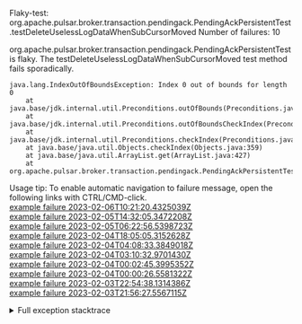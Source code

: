         
Flaky-test: org.apache.pulsar.broker.transaction.pendingack.PendingAckPersistentTest.testDeleteUselessLogDataWhenSubCursorMoved
Number of failures: 10

org.apache.pulsar.broker.transaction.pendingack.PendingAckPersistentTest is flaky. The testDeleteUselessLogDataWhenSubCursorMoved test method fails sporadically.

```
java.lang.IndexOutOfBoundsException: Index 0 out of bounds for length 0
	at java.base/jdk.internal.util.Preconditions.outOfBounds(Preconditions.java:64)
	at java.base/jdk.internal.util.Preconditions.outOfBoundsCheckIndex(Preconditions.java:70)
	at java.base/jdk.internal.util.Preconditions.checkIndex(Preconditions.java:266)
	at java.base/java.util.Objects.checkIndex(Objects.java:359)
	at java.base/java.util.ArrayList.get(ArrayList.java:427)
	at org.apache.pulsar.broker.transaction.pendingack.PendingAckPersistentTest.testDeleteUselessLogDataWhenSubCursorMoved(PendingAckPersistentTest.java:449)
```

Usage tip: To enable automatic navigation to failure message, open the following links with CTRL/CMD-click.  
[example failure 2023-02-06T10:21:20.4325039Z](https://github.com/apache/pulsar/actions/runs/4095494413/jobs/7075545639#step:9:927)  
[example failure 2023-02-05T14:32:05.3472208Z](https://github.com/apache/pulsar/actions/runs/4097007619/jobs/7065068697#step:9:927)  
[example failure 2023-02-05T06:22:56.5398723Z](https://github.com/apache/pulsar/actions/runs/4095273346/jobs/7062085428#step:9:927)  
[example failure 2023-02-04T18:05:05.3152628Z](https://github.com/apache/pulsar/actions/runs/4092732000/jobs/7057666446#step:9:946)  
[example failure 2023-02-04T04:08:33.3849018Z](https://github.com/apache/pulsar/actions/runs/4076016338/jobs/7052833156#step:9:948)  
[example failure 2023-02-04T03:10:32.9701430Z](https://github.com/apache/pulsar/actions/runs/4089625311/jobs/7052464856#step:9:948)  
[example failure 2023-02-04T00:02:45.3995352Z](https://github.com/apache/pulsar/actions/runs/4088820724/jobs/7050875412#step:9:948)  
[example failure 2023-02-04T00:00:26.5581322Z](https://github.com/apache/pulsar/actions/runs/4088804123/jobs/7050842767#step:9:946)  
[example failure 2023-02-03T22:54:38.1314386Z](https://github.com/apache/pulsar/actions/runs/4088378500/jobs/7050160241#step:9:929)  
[example failure 2023-02-03T21:56:27.5567115Z](https://github.com/apache/pulsar/actions/runs/4088105888/jobs/7049403463#step:9:929)  


<details>
<summary>Full exception stacktrace</summary>
<code><pre>
java.lang.IndexOutOfBoundsException: Index 0 out of bounds for length 0
	at java.base/jdk.internal.util.Preconditions.outOfBounds(Preconditions.java:64)
	at java.base/jdk.internal.util.Preconditions.outOfBoundsCheckIndex(Preconditions.java:70)
	at java.base/jdk.internal.util.Preconditions.checkIndex(Preconditions.java:266)
	at java.base/java.util.Objects.checkIndex(Objects.java:359)
	at java.base/java.util.ArrayList.get(ArrayList.java:427)
	at org.apache.pulsar.broker.transaction.pendingack.PendingAckPersistentTest.testDeleteUselessLogDataWhenSubCursorMoved(PendingAckPersistentTest.java:449)
	at java.base/jdk.internal.reflect.NativeMethodAccessorImpl.invoke0(Native Method)
	at java.base/jdk.internal.reflect.NativeMethodAccessorImpl.invoke(NativeMethodAccessorImpl.java:77)
	at java.base/jdk.internal.reflect.DelegatingMethodAccessorImpl.invoke(DelegatingMethodAccessorImpl.java:43)
	at java.base/java.lang.reflect.Method.invoke(Method.java:568)
	at org.testng.internal.invokers.MethodInvocationHelper.invokeMethod(MethodInvocationHelper.java:139)
	at org.testng.internal.invokers.InvokeMethodRunnable.runOne(InvokeMethodRunnable.java:47)
	at org.testng.internal.invokers.InvokeMethodRunnable.call(InvokeMethodRunnable.java:76)
	at org.testng.internal.invokers.InvokeMethodRunnable.call(InvokeMethodRunnable.java:11)
	at java.base/java.util.concurrent.FutureTask.run(FutureTask.java:264)
	at java.base/java.util.concurrent.ThreadPoolExecutor.runWorker(ThreadPoolExecutor.java:1136)
	at java.base/java.util.concurrent.ThreadPoolExecutor$Worker.run(ThreadPoolExecutor.java:635)
	at java.base/java.lang.Thread.run(Thread.java:833)

</pre></code>
</details>

